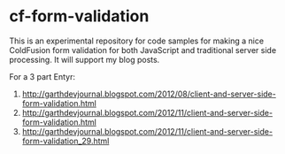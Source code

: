 cf-form-validation
==================

This is an experimental repository for code samples for making a nice ColdFusion form validation for both JavaScript and traditional server side processing. It will support my blog posts.

For a 3 part Entyr:
1. http://garthdevjournal.blogspot.com/2012/08/client-and-server-side-form-validation.html
2. http://garthdevjournal.blogspot.com/2012/11/client-and-server-side-form-validation.html
3. http://garthdevjournal.blogspot.com/2012/11/client-and-server-side-form-validation_29.html
